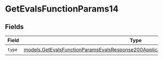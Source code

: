 # GetEvalsFunctionParams14


## Fields

| Field                                                                                                                                                                            | Type                                                                                                                                                                             | Required                                                                                                                                                                         | Description                                                                                                                                                                      |
| -------------------------------------------------------------------------------------------------------------------------------------------------------------------------------- | -------------------------------------------------------------------------------------------------------------------------------------------------------------------------------- | -------------------------------------------------------------------------------------------------------------------------------------------------------------------------------- | -------------------------------------------------------------------------------------------------------------------------------------------------------------------------------- |
| `type`                                                                                                                                                                           | [models.GetEvalsFunctionParamsEvalsResponse200ApplicationJSONResponseBodyData514Type](../models/getevalsfunctionparamsevalsresponse200applicationjsonresponsebodydata514type.md) | :heavy_check_mark:                                                                                                                                                               | N/A                                                                                                                                                                              |